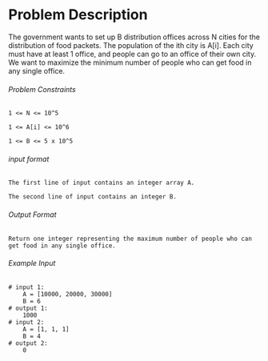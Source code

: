 # Problem Description

The government wants to set up B distribution offices across N cities for the distribution of food
packets. The population of the ith city is A[i]. Each city must have at least 1 office, and people can go to an office of their own city. We want to maximize the minimum number of people who can get food in any single office.

###### Problem Constraints

```
1 <= N <= 10^5

1 <= A[i] <= 10^6

1 <= B <= 5 x 10^5
```

###### input format

``` 
The first line of input contains an integer array A. 

The second line of input contains an integer B.
```

###### Output Format

```
Return one integer representing the maximum number of people who can get food in any single office.
```

###### Example Input

```
# input 1: 
    A = [10000, 20000, 30000]
    B = 6
# output 1: 
    1000
# input 2: 
    A = [1, 1, 1]
    B = 4
# output 2: 
    0
```
